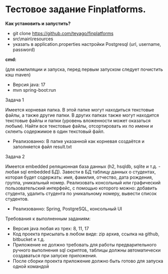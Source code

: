 # Тестовое задание Finplatforms.

**Как установить и запустить?**

* git clone https://github.com/teyago/finplatforms
* src\main\resources
* указать в application.properties настройки Postgresql (url, username, password)

**cmd:**

(для компиляции и запуска, перед первым запуском следует почистить кэш maven)
* Версия java: 17
* mvn spring-boot:run

Задача 1

Имеется корневая папка. В этой папке могут находиться текстовые файлы, а
также другие папки. В других папках также могут находится текстовые файлы и
папки (уровень вложенности может оказаться любым).
Найти все текстовые файлы, отсортировать их по имени и склеить содержимое в
один текстовый файл.

* Реализованно: В папке указанной как корневая создаётся и заполняется файл result.txt

Задача 2

Имеется embedded реляционная база данных (h2, hsqldb, sqlite и т.д. - любая sql
embedded БД). Завести в БД таблицу данных о студентах, которая будет
содержать: имя, фамилия, отчество, дата рождения, группа, уникальный номер.
Реализовать консольный или графический пользовательский интерфейс, с
помощью которого можно: добавить студента, удалить студента по уникальному
номеру, вывести список студентов.

* Реализованно: Spring, PostgreSQL, консольный UI

Требования к выполненным заданиям:
- Версия java любая из трех: 8, 11, 17
- Код проекта присылать в любом виде: zip архив, ссылка на github, bitbucket и
т.д.
- Приложение не должно требовать для работы предварительного ручного
выполнения sql скриптов, таблицы должны автоматически создаваться при
запуске приложения.
- После сборки проекта приложение должно быть готово для запуска одной
командой